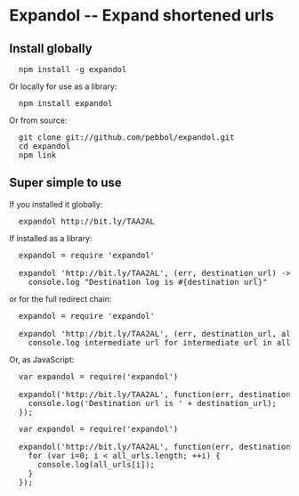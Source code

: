 # Expandol -- Expand shortened urls

## Install globally

<pre>
  npm install -g expandol
</pre>

Or locally for use as a library:

<pre>
  npm install expandol
</pre>

Or from source:

<pre>
  git clone git://github.com/pebbol/expandol.git 
  cd expandol
  npm link
</pre>

## Super simple to use

If you installed it globally:

<pre>
  expandol http://bit.ly/TAA2AL
</pre>

If installed as a library:

<pre>
  expandol = require 'expandol'

  expandol 'http://bit.ly/TAA2AL', (err, destination_url) ->
    console.log "Destination log is #{destination_url}"
</pre>

or for the full redirect chain:

<pre>
  expandol = require 'expandol'

  expandol 'http://bit.ly/TAA2AL', (err, destination_url, all_urls) ->
    console.log intermediate_url for intermediate_url in all_urls
</pre>

Or, as JavaScript:

<pre>
  var expandol = require('expandol')

  expandol('http://bit.ly/TAA2AL', function(err, destination_url) {
    console.log('Destination url is ' + destination_url);
  });
</pre>

<pre>
  var expandol = require('expandol')

  expandol('http://bit.ly/TAA2AL', function(err, destination_url, all_urls) {
    for (var i=0; i < all_urls.length; ++i) {
      console.log(all_urls[i]);  
    }
  });
</pre>
